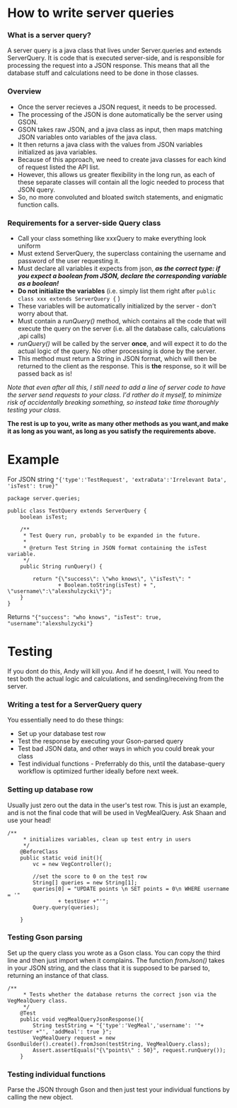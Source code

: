 # How to write server queries
### What is a server query?
A server query is a java class that lives under Server.queries and extends ServerQuery. It is code that is executed server-side, and is responsible for
processing the request into a JSON response. This means that all the database stuff and calculations need to be done in those classes.


### Overview
* Once the server recieves a JSON request, it needs to be processed. 
* The processing of the JSON is done automatically be the server using GSON.
* GSON takes raw JSON, and a java class as input, then maps matching JSON variables onto variables of the java class.
* It then returns a java class with the values from JSON variables initialized as java variables.
* Because of this approach, we need to create java classes for each kind of request listed the API list. 
* However, this allows us greater flexibility in the long run, as each of these separate classes will contain all the logic needed to process that JSON query.
* So, no more convoluted and bloated switch statements, and enigmatic function calls.

### Requirements for a server-side Query class
* Call your class something like xxxQuery to make everything look uniform
* Must extend ServerQuery, the superclass containing the username and password of the user requesting it.
* Must declare all variables it expects from json, ***as the correct type: if you expect a boolean from JSON, declare the corresponding variable as a boolean!***
* **Do not initialize the variables** (i.e. simply list them right after `public class xxx extends ServerQuery {` )
* These variables will be automatically initialized by the server - don't worry about that.
* Must contain a *runQuery()* method, which contains all the code that will execute the query on the server (i.e. all the database calls, calculations ,api calls)
* *runQuery()* will be called by the server **once**, and will expect it to do the actual logic of the query. No other processing is done by the server.
* This method must return a String in JSON format, which will then be returned to the client as the response. This is **the** response, so it will be passed back as is!
 
*Note that even after all this, I still need to add a line of server code to have the server send requests to your class. I'd rather do it myself, to minimize risk of 
accidentally breaking something, so instead take time thoroughly testing your class.*

**The rest is up to you, write as many other methods as you want,and make it as long as you want, as long as you satisfy the requirements above.**

# Example

For JSON string `"{'type':'TestRequest', 'extraData':'Irrelevant Data', 'isTest': true}"`

```
package server.queries;

public class TestQuery extends ServerQuery {
    boolean isTest;

    /**
     * Test Query run, probably to be expanded in the future.
     *
     * @return Test String in JSON format containing the isTest variable.
     */
    public String runQuery() {

        return "{\"success\": \"who knows\", \"isTest\": "
                + Boolean.toString(isTest) + ", \"username\":\"alexshulzycki\"}";
    }
}
```

Returns `"{"success": "who knows", "isTest": true, "username":"alexshulzycki"}`

# Testing
If you dont do this, Andy will kill you. And if he doesnt, I will.
You need to test both the actual logic and calculations, and sending/receiving from the server.

### Writing a test for a ServerQuery query
You essentially need to do these things: 
* Set up your database test row
* Test the response by executing your Gson-parsed query
* Test bad JSON data, and other ways in which you could break your class
* Test individual functions - Preferrably do this, until the database-query workflow is optimized further ideally before next week.

### Setting up database row
Usually just zero out the data in the user's test row. This is just an example, and is not the final code that will be used in VegMealQuery. Ask Shaan and use your head!
```
/**
     * initializes variables, clean up test entry in users
     */
    @BeforeClass
    public static void init(){
        vc = new VegController();

        //set the score to 0 on the test row
        String[] queries = new String[1];
        queries[0] = "UPDATE points \n SET points = 0\n WHERE username = '"
                + testUser +"'";
        Query.query(queries);

    }
```



### Testing Gson parsing
Set up the query class you wrote as a Gson class. You can copy the third line and then just import when it complains. The function *fromJson()* takes in your JSON string,
and the class that it is supposed to be parsed to, returning an instance of that class.

```
/**
     * Tests whether the database returns the correct json via the VegMealQuery class.
     */
    @Test
    public void vegMealQueryJsonResponse(){
        String testString = "{'type':'VegMeal','username': '"+ testUser +"', 'addMeal': true }";
        VegMealQuery request = new GsonBuilder().create().fromJson(testString, VegMealQuery.class);
        Assert.assertEquals("{\"points\" : 50}", request.runQuery());
    }
```

### Testing individual functions
Parse the JSON through Gson and then just test your individual functions by calling the new object. 



